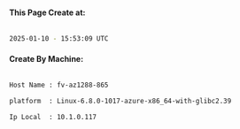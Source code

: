 
   
#### This Page Create at:

```bash

2025-01-10 - 15:53:09 UTC

```

#### Create By Machine:

```bash

Host Name : fv-az1288-865

platform  : Linux-6.8.0-1017-azure-x86_64-with-glibc2.39

Ip Local  : 10.1.0.117

```


